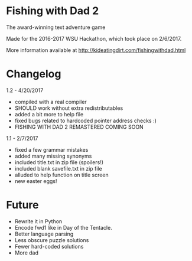 # Fishing with Dad 2

The award-winning text adventure game

Made for the 2016-2017 WSU Hackathon, which took place on 2/6/2017.

More information available at http://kideatingdirt.com/fishingwithdad.html

# Changelog

1.2 - 4/20/2017

- compiled with a real compiler
- SHOULD work without extra redistributables
- added a bit more to help file
- fixed bugs related to hardcoded pointer address checks :)
- FISHING WITH DAD 2 REMASTERED COMING SOON

1.1 - 2/7/2017

- fixed a few grammar mistakes
- added many missing synonyms
- included title.txt in zip file (spoilers!)
- included blank savefile.txt in zip file
- alluded to help function on title screen
- new easter eggs!

# Future

- Rewrite it in Python
- Encode fwd1 like in Day of the Tentacle. 
- Better language parsing
- Less obscure puzzle solutions
- Fewer hard-coded solutions
- More dad
